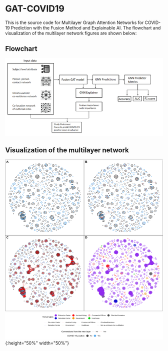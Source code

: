 # GAT-COVID19
This is the source code for Multilayer Graph Attention Networks for COVID-19 Prediction with the Fusion Method and Explainable AI. The flowchart and visualization of the multilayer network figures are shown below:

## Flowchart
![Flowchart](https://github.com/Fujimoto-lab-UTHealth-HHD/GAT-COVID19/blob/main/Flowchart.png)


## Visualization of the multilayer network
![Visualization_of_the_multilayer_network](https://github.com/Fujimoto-lab-UTHealth-HHD/GAT-COVID19/blob/main/Visualization_of_the_multilayer_network.png){:height="50%" width="50%"}